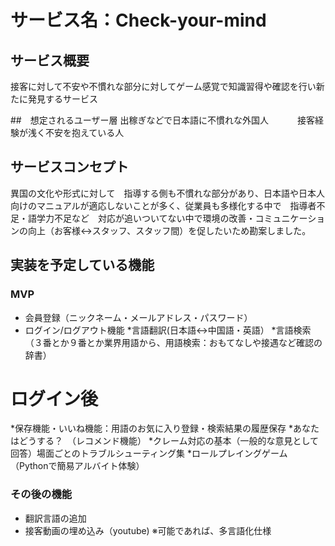 #  サービス名：Check-your-mind


## サービス概要

接客に対して不安や不慣れな部分に対してゲーム感覚で知識習得や確認を行い新たに発見するサービス

##　想定されるユーザー層
出稼ぎなどで日本語に不慣れな外国人　　　
接客経験が浅く不安を抱えている人

## サービスコンセプト
異国の文化や形式に対して　指導する側も不慣れな部分があり、日本語や日本人向けのマニュアルが適応しないことが多く、従業員も多様化する中で　指導者不足・語学力不足など　対応が追いついてない中で環境の改善・コミュニケーションの向上（お客様↔︎スタッフ、スタッフ間）を促したいため勘案しました。

## 実装を予定している機能
### MVP
* 会員登録（ニックネーム・メールアドレス・パスワード）
* ログイン/ログアウト機能
*言語翻訳(日本語↔︎中国語・英語）
*言語検索（３番とか９番とか業界用語から、用語検索：おもてなしや接遇など確認の辞書）
# ログイン後
*保存機能・いいね機能：用語のお気に入り登録・検索結果の履歴保存
*あなたはどうする？　（レコメンド機能）
*クレーム対応の基本（一般的な意見として回答）場面ごとのトラブルシューティング集
*ロールプレイングゲーム（Pythonで簡易アルバイト体験）

### その後の機能
* 翻訳言語の追加
* 接客動画の埋め込み（youtube)
※可能であれば、多言語化仕様